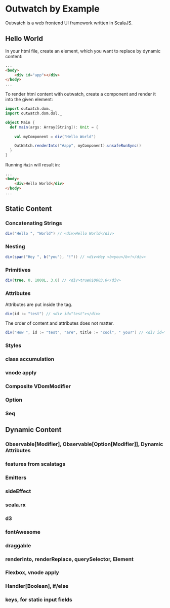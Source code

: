 # Outwatch by Example
Outwatch is a web frontend UI framework written in ScalaJS.

## Hello World

In your html file, create an element, which you want to replace by dynamic content:

```html
...
<body>
    <div id="app"></div>
</body>
...
```

To render html content with outwatch, create a component and render it into the given element:

```scala
import outwatch.dom._
import outwatch.dom.dsl._

object Main {
  def main(args: Array[String]): Unit = {
    
    val myComponent = div("Hello World")

    OutWatch.renderInto("#app", myComponent).unsafeRunSync()
  }
}
```

Running `Main` will result in:

```html
...
<body>
    <div>Hello World</div>
</body>
...
```

## Static Content

### Concatenating Strings

```scala
div("Hello ", "World") // <div>Hello World</div>
```

### Nesting

```scala
div(span("Hey ", b("you"), "!")) // <div>Hey <b>you</b>!</div>
```

### Primitives

```scala
div(true, 0, 1000L, 3.0) // <div>true010003.0</div>
```
### Attributes
Attributes are put inside the tag.

```scala
div(id := "test") // <div id="test"></div>
```

The order of content and attributes does not matter.

```scala
div("How ", id := "test", "are", title := "cool", " you?") // <div id="test" title="cool">How are you?</div>
```


### Styles
### class accumulation
### vnode apply
### Composite VDomModifier

### Option
### Seq

## Dynamic Content
### Observable[Modifier], Observable[Option[Modifier]], Dynamic Attributes

### features from scalatags

### Emitters
### sideEffect

### scala.rx
### d3
### fontAwesome
### draggable


### renderInto, renderReplace, querySelector, Element
### Flexbox, vnode apply
### Handler[Boolean], if/else
### keys, for static input fields
